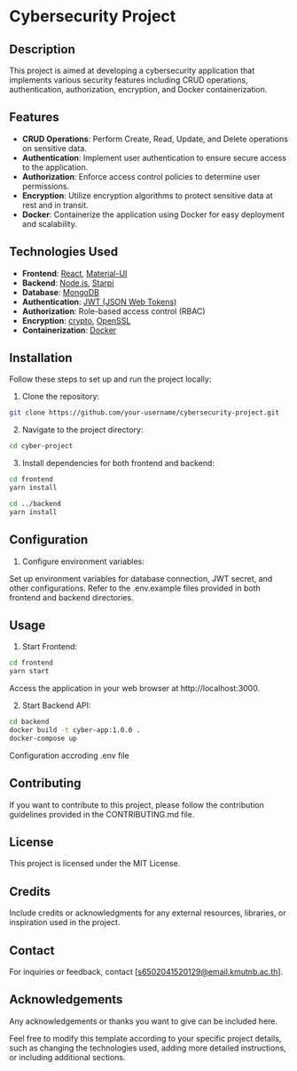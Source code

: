 # Cybersecurity Project

## Description

This project is aimed at developing a cybersecurity application that implements various security features including CRUD operations, authentication, authorization, encryption, and Docker containerization.

## Features

- **CRUD Operations**: Perform Create, Read, Update, and Delete operations on sensitive data.
- **Authentication**: Implement user authentication to ensure secure access to the application.
- **Authorization**: Enforce access control policies to determine user permissions.
- **Encryption**: Utilize encryption algorithms to protect sensitive data at rest and in transit.
- **Docker**: Containerize the application using Docker for easy deployment and scalability.

## Technologies Used

- **Frontend**: [React](https://reactjs.org/), [Material-UI](https://mui.com/)
- **Backend**: [Node.js](https://nodejs.org/), [Starpi](https://strapi.io/)
- **Database**: [MongoDB](https://www.mongodb.com/)
- **Authentication**: [JWT (JSON Web Tokens)](https://jwt.io/)
- **Authorization**: Role-based access control (RBAC)
- **Encryption**: [crypto](https://www.npmjs.com/package/crypto-js), [OpenSSL](https://www.openssl.org/)
- **Containerization**: [Docker](https://www.docker.com/)

## Installation

Follow these steps to set up and run the project locally:

1. Clone the repository:

```bash
git clone https://github.com/your-username/cybersecurity-project.git
```

2. Navigate to the project directory:

```bash
cd cyber-project
```

3. Install dependencies for both frontend and backend:

```bash
cd frontend
yarn install

cd ../backend
yarn install
```

## Configuration

1. Configure environment variables:

Set up environment variables for database connection, JWT secret, and other configurations. Refer to the .env.example files provided in both frontend and backend directories.


## Usage

1. Start Frontend:
```bash
cd frontend
yarn start
```
Access the application in your web browser at http://localhost:3000.

2. Start Backend API:
```bash
cd backend
docker build -t cyber-app:1.0.0 .
docker-compose up
```
Configuration accroding .env file

## Contributing
If you want to contribute to this project, please follow the contribution guidelines provided in the CONTRIBUTING.md file.

## License
This project is licensed under the MIT License.

## Credits
Include credits or acknowledgments for any external resources, libraries, or inspiration used in the project.

## Contact
For inquiries or feedback, contact [s6502041520129@email.kmutnb.ac.th].

## Acknowledgements
Any acknowledgements or thanks you want to give can be included here.


Feel free to modify this template according to your specific project details, such as changing the technologies used, adding more detailed instructions, or including additional sections.
